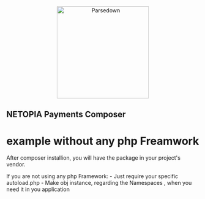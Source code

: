 <div align="center"><a href="https://netopia-payments.com/"><img alt="Parsedown" src="https://suport.mobilpay.ro/np-logo-blue.svg" width="240" /></a></div>

## NETOPIA Payments Composer
# example without any php Freamwork 

After composer installion, you will have the  package in your project's vendor.

If you are not using any php Framework:
    - Just require your specific autoload.php
    - Make obj instance, regarding the Namespaces , when you need it in you application